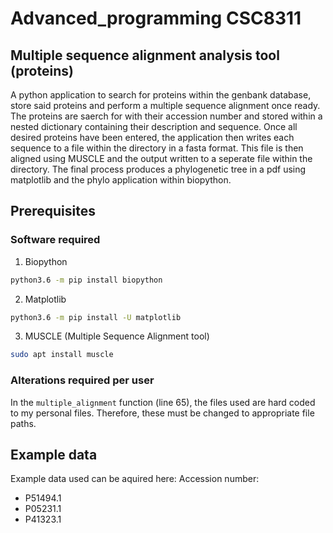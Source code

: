 # **Advanced_programming CSC8311**
## Multiple sequence alignment analysis tool (proteins)
A python application to search for proteins within the genbank database, store said proteins and perform a multiple sequence alignment once ready. The proteins are saerch for with their accession number and stored within a nested dictionary containing their description and sequence. Once all desired proteins have been entered, the application then writes each sequence to a file within the directory in a fasta format. This file is then aligned using MUSCLE and the output written to a seperate file within the directory. The final process produces a phylogenetic tree in a pdf using matplotlib and the phylo application within biopython. 


## Prerequisites 
### Software required

1. Biopython
```bash
python3.6 -m pip install biopython
```
2. Matplotlib
```bash
python3.6 -m pip install -U matplotlib
```
3. MUSCLE (Multiple Sequence Alignment tool)
```bash 
sudo apt install muscle
```
### Alterations required per user
In the ```multiple_alignment``` function (line 65), the files used are hard coded to my personal files. Therefore, these must be changed to appropriate file paths. 
## Example data
Example data used can be aquired here:
Accession number:
* P51494.1
* P05231.1
* P41323.1



 
